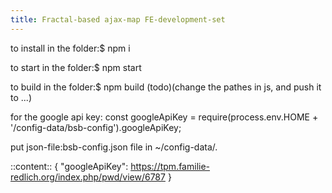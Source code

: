 ```yaml
---
title: Fractal-based ajax-map FE-development-set
---
```


to install in the folder:$ npm i 


to start in the folder:$ npm start

to build in the folder:$ npm build (todo)(change the pathes in js, and push it to ...)


for the google api key:
const googleApiKey = require(process.env.HOME + '/config-data/bsb-config').googleApiKey;


put json-file:bsb-config.json file in ~/config-data/.

::content::
{
  "googleApiKey":  https://tpm.familie-redlich.org/index.php/pwd/view/6787
}

